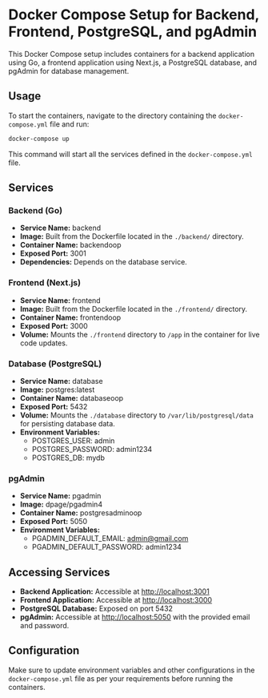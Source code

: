 # Docker Compose Setup for Backend, Frontend, PostgreSQL, and pgAdmin

This Docker Compose setup includes containers for a backend application using Go, a frontend application using Next.js, a PostgreSQL database, and pgAdmin for database management.

## Usage

To start the containers, navigate to the directory containing the `docker-compose.yml` file and run:

```bash
docker-compose up
```

This command will start all the services defined in the `docker-compose.yml` file.

## Services

### Backend (Go)

- **Service Name:** backend
- **Image:** Built from the Dockerfile located in the `./backend/` directory.
- **Container Name:** backendoop
- **Exposed Port:** 3001
- **Dependencies:** Depends on the database service.

### Frontend (Next.js)

- **Service Name:** frontend
- **Image:** Built from the Dockerfile located in the `./frontend/` directory.
- **Container Name:** frontendoop
- **Exposed Port:** 3000
- **Volume:** Mounts the `./frontend` directory to `/app` in the container for live code updates.

### Database (PostgreSQL)

- **Service Name:** database
- **Image:** postgres:latest
- **Container Name:** databaseoop
- **Exposed Port:** 5432
- **Volume:** Mounts the `./database` directory to `/var/lib/postgresql/data` for persisting database data.
- **Environment Variables:**
  - POSTGRES_USER: admin
  - POSTGRES_PASSWORD: admin1234
  - POSTGRES_DB: mydb

### pgAdmin

- **Service Name:** pgadmin
- **Image:** dpage/pgadmin4
- **Container Name:** postgresadminoop
- **Exposed Port:** 5050
- **Environment Variables:**
  - PGADMIN_DEFAULT_EMAIL: admin@gmail.com
  - PGADMIN_DEFAULT_PASSWORD: admin1234

## Accessing Services

- **Backend Application:** Accessible at [http://localhost:3001](http://localhost:3001)
- **Frontend Application:** Accessible at [http://localhost:3000](http://localhost:3000)
- **PostgreSQL Database:** Exposed on port 5432
- **pgAdmin:** Accessible at [http://localhost:5050](http://localhost:5050) with the provided email and password.

## Configuration

Make sure to update environment variables and other configurations in the `docker-compose.yml` file as per your requirements before running the containers.
